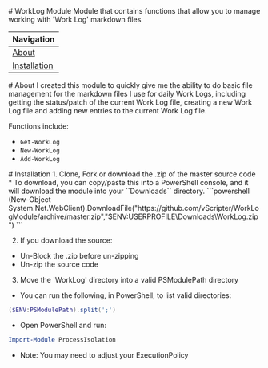 <a name="Title">
# WorkLog Module
Module that contains functions that allow you to manage working with 'Work Log' markdown files

|Navigation|
|-----------------|
|[About](#About)|
|[Installation](#Installation)|

<a name="About">
# About
I created this module to quickly give me the ability to do basic file management for the markdown files I use for daily Work Logs, including getting the status/patch of the current Work Log file, creating a new Work Log file and adding new entries to the current Work Log file.

Functions include:
* ``Get-WorkLog``
* ``New-WorkLog``
* ``Add-WorkLog``

<a name="Installation"> 
# Installation
1. Clone, Fork or download the .zip of the master source code
  * To download, you can copy/paste this into a PowerShell console, and it will download the module into your ``Downloads`` directory.
  ```powershell
(New-Object System.Net.WebClient).DownloadFile("https://github.com/vScripter/WorkLogModule/archive/master.zip","$ENV:USERPROFILE\Downloads\WorkLog.zip")
```

2. If you download the source:
  * Un-Block the .zip before un-zipping
  * Un-zip the source code

3. Move the 'WorkLog' directory into a valid PSModulePath directory
  * You can run the following, in PowerShell, to list valid directories:
  ```powershell
  ($ENV:PSModulePath).split(';')
  ```
  * Open PowerShell and run:
  ```powershell
  Import-Module ProcessIsolation
  ```
  * Note: You may need to adjust your ExecutionPolicy
